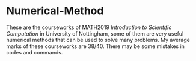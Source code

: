 # Numerical-Method

These are the courseworks of MATH2019 *Introduction to Scientific Computation* in University of Nottingham, some of them are very useful numerical methods that can be used to solve many problems. My average marks of these courseworks are 38/40. There may be some mistakes in codes and commands.
